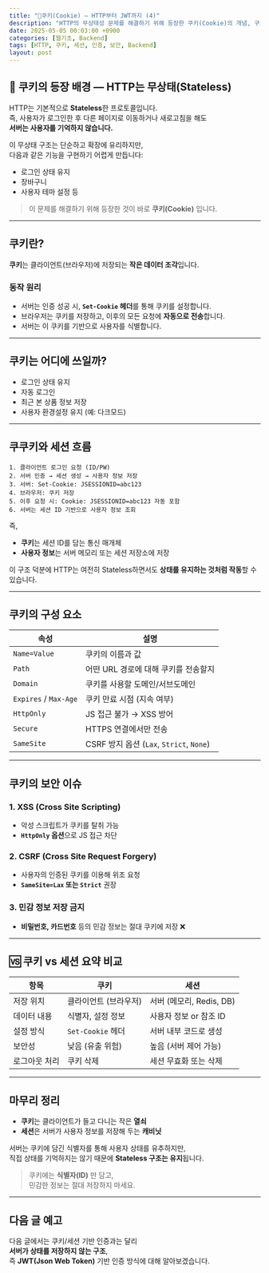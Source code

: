 ```yaml
---
title: "🍪쿠키(Cookie) — HTTP부터 JWT까지 (4)"
description: "HTTP의 무상태성 문제를 해결하기 위해 등장한 쿠키(Cookie)의 개념, 구조, 동작 방식, 그리고 보안 이슈까지 정리합니다. 세션과의 차이점도 비교해 보며 인증 흐름을 이해해 보세요."
date: 2025-05-05 00:03:00 +0900
categories: [웹기초, Backend]
tags: [HTTP, 쿠키, 세션, 인증, 보안, Backend]
layout: post
---
```



## 🍪 쿠키의 등장 배경 — HTTP는 무상태(Stateless)

HTTP는 기본적으로 **Stateless**한 프로토콜입니다.  
즉, 사용자가 로그인한 후 다른 페이지로 이동하거나 새로고침을 해도  
**서버는 사용자를 기억하지 않습니다.**

이 무상태 구조는 단순하고 확장에 유리하지만,  
다음과 같은 기능을 구현하기 어렵게 만듭니다:

- 로그인 상태 유지  
- 장바구니  
- 사용자 테마 설정 등

> 이 문제를 해결하기 위해 등장한 것이 바로 **쿠키(Cookie)** 입니다.

---

## 쿠키란?

**쿠키**는 클라이언트(브라우저)에 저장되는 **작은 데이터 조각**입니다.

### 동작 원리

- 서버는 인증 성공 시, **`Set-Cookie` 헤더**를 통해 쿠키를 설정합니다.
- 브라우저는 쿠키를 저장하고, 이후의 모든 요청에 **자동으로 전송**합니다.
- 서버는 이 쿠키를 기반으로 사용자를 식별합니다.

---

## 쿠키는 어디에 쓰일까?

- 로그인 상태 유지
- 자동 로그인
- 최근 본 상품 정보 저장
- 사용자 환경설정 유지 (예: 다크모드)

---

## 쿠쿠키와 세션 흐름

```text
1. 클라이언트 로그인 요청 (ID/PW)
2. 서버 인증 → 세션 생성 → 사용자 정보 저장
3. 서버: Set-Cookie: JSESSIONID=abc123
4. 브라우저: 쿠키 저장
5. 이후 요청 시: Cookie: JSESSIONID=abc123 자동 포함
6. 서버는 세션 ID 기반으로 사용자 정보 조회
```

즉,

- **쿠키**는 세션 ID를 담는 통신 매개체
- **사용자 정보**는 서버 메모리 또는 세션 저장소에 저장

이 구조 덕분에 HTTP는 여전히 Stateless하면서도 **상태를 유지하는 것처럼 작동**할 수 있습니다.

---

## 쿠키의 구성 요소

| 속성 | 설명 |
|------|------|
| `Name=Value` | 쿠키의 이름과 값 |
| `Path` | 어떤 URL 경로에 대해 쿠키를 전송할지 |
| `Domain` | 쿠키를 사용할 도메인/서브도메인 |
| `Expires` / `Max-Age` | 쿠키 만료 시점 (지속 여부) |
| `HttpOnly` | JS 접근 불가 → XSS 방어 |
| `Secure` | HTTPS 연결에서만 전송 |
| `SameSite` | CSRF 방지 옵션 (`Lax`, `Strict`, `None`) |

---

## 쿠키의 보안 이슈

### 1. XSS (Cross Site Scripting)

- 악성 스크립트가 쿠키를 탈취 가능  
- **`HttpOnly` 옵션**으로 JS 접근 차단

### 2. CSRF (Cross Site Request Forgery)

- 사용자의 인증된 쿠키를 이용해 위조 요청  
- **`SameSite=Lax` 또는 `Strict`** 권장

### 3. 민감 정보 저장 금지

- **비밀번호, 카드번호** 등의 민감 정보는 절대 쿠키에 저장 ❌

---

## 🆚 쿠키 vs 세션 요약 비교

| 항목 | 쿠키 | 세션 |
|------|------|------|
| 저장 위치 | 클라이언트 (브라우저) | 서버 (메모리, Redis, DB) |
| 데이터 내용 | 식별자, 설정 정보 | 사용자 정보 or 참조 ID |
| 설정 방식 | `Set-Cookie` 헤더 | 서버 내부 코드로 생성 |
| 보안성 | 낮음 (유출 위험) | 높음 (서버 제어 가능) |
| 로그아웃 처리 | 쿠키 삭제 | 세션 무효화 또는 삭제 |

---

## 마무리 정리

- **쿠키**는 클라이언트가 들고 다니는 작은 **열쇠**  
- **세션**은 서버가 사용자 정보를 저장해 두는 **캐비닛**

서버는 쿠키에 담긴 식별자를 통해 사용자 상태를 유추하지만,  
직접 상태를 기억하지는 않기 때문에 **Stateless 구조는 유지**됩니다.

> 쿠키에는 **식별자(ID)** 만 담고,  
> 민감한 정보는 절대 저장하지 마세요.

---

## 다음 글 예고

다음 글에서는 쿠키/세션 기반 인증과는 달리  
**서버가 상태를 저장하지 않는 구조**,  
즉 **JWT(Json Web Token)** 기반 인증 방식에 대해 알아보겠습니다.

